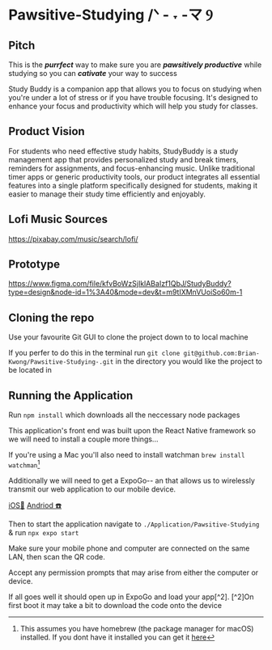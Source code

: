 # Pawsitive-Studying /ᐠ - ˕ -マ Ⳋ

## Pitch

This is the **_purrfect_** way to make sure you are **_pawsitively productive_** while studying so you can **_cativate_** your way to success

Study Buddy is a companion app that allows you to focus on studying when you're under a lot of stress or if you have trouble focusing. It's designed to enhance your focus and productivity which will help you study for classes.

## Product Vision

For students who need effective study habits, StudyBuddy is a study management app that provides personalized study and break timers, reminders for assignments, and focus-enhancing music. Unlike traditional timer apps or generic productivity tools, our product integrates all essential features into a single platform specifically designed for students, making it easier to manage their study time efficiently and enjoyably.

## Lofi Music Sources

<a>https://pixabay.com/music/search/lofi/</a>

## Prototype

https://www.figma.com/file/kfvBoWzSjIklABaIzf1QbJ/StudyBuddy?type=design&node-id=1%3A40&mode=dev&t=m9tIXMnVUoiSo60m-1

## Cloning the repo

Use your favourite Git GUI to clone the project down to to local machine

If you perfer to do this in the terminal run `git clone git@github.com:Brian-Kwong/Pawsitive-Studying-.git` in the directory you would like the project to be located in

## Running the Application

Run `npm install` which downloads all the neccessary node packages

This application's front end was built upon the React Native framework so we will need to install a couple more things...

If you're using a Mac you'll also need to install watchman `brew install watchman`[^1]

[^1]: This assumes you have homebrew (the package manager for macOS) installed. If you dont have it installed you can get it [here](https://brew.sh/)

Additionally we will need to get a ExpoGo-- an that allows us to wirelessly transmit our web application to our mobile device.

[iOS📱](https://apps.apple.com/us/app/expo-go/id982107779)
[Andriod ☎️](https://play.google.com/store/apps/details?id=host.exp.exponent&hl=en_US&gl=US&pli=1)

Then to start the application navigate to `./Application/Pawsitive-Studying` & run `npx expo start`

Make sure your mobile phone and computer are connected on the same LAN, then scan the QR code.

Accept any permission prompts that may arise from either the computer or device.

If all goes well it should open up in ExpoGo and load your app[^2].
[^2]On first boot it may take a bit to download the code onto the device
